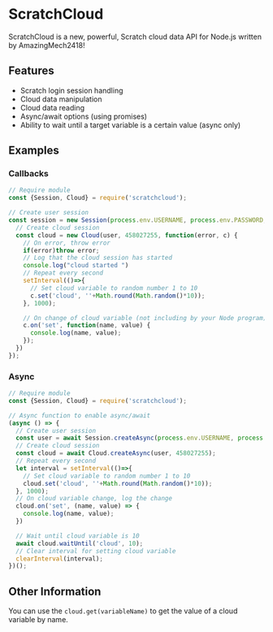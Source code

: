 # ScratchCloud

ScratchCloud is a new, powerful, Scratch cloud data API for Node.js written by AmazingMech2418! 

## Features
- Scratch login session handling
- Cloud data manipulation
- Cloud data reading
- Async/await options (using promises)
- Ability to wait until a target variable is a certain value (async only)

## Examples

### Callbacks
```js
// Require module
const {Session, Cloud} = require('scratchcloud');

// Create user session
const session = new Session(process.env.USERNAME, process.env.PASSWORD, function(user) {
  // Create cloud session
  const cloud = new Cloud(user, 458027255, function(error, c) {
    // On error, throw error
    if(error)throw error;
    // Log that the cloud session has started
    console.log("cloud started ")
    // Repeat every second
    setInterval(()=>{
      // Set cloud variable to random number 1 to 10
      c.set('cloud', ''+Math.round(Math.random()*10));
    }, 1000);

    // On change of cloud variable (not including by your Node program), display change
    c.on('set', function(name, value) {
      console.log(name, value);
    });
  })
});

```

### Async
```js
// Require module
const {Session, Cloud} = require('scratchcloud');

// Async function to enable async/await
(async () => {
  // Create user session
  const user = await Session.createAsync(process.env.USERNAME, process.env.PASSWORD);
  // Create cloud session
  const cloud = await Cloud.createAsync(user, 458027255);
  // Repeat every second
  let interval = setInterval(()=>{
    // Set cloud variable to random number 1 to 10
    cloud.set('cloud', ''+Math.round(Math.random()*10));
  }, 1000);
  // On cloud variable change, log the change
  cloud.on('set', (name, value) => {
    console.log(name, value);
  })

  // Wait until cloud variable is 10
  await cloud.waitUntil('cloud', 10);
  // Clear interval for setting cloud variable
  clearInterval(interval);
})();
```



## Other Information
You can use the `cloud.get(variableName)` to get the value of a cloud variable by name.